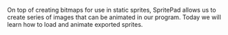 On top of creating bitmaps for use in static sprites, SpritePad allows us to create series of images that can be animated in our program.
Today we will learn how to load and animate exported sprites.